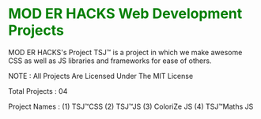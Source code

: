 # <h1 style="color : green">MOD ER HACKS Web Development Projects</h1>

MOD ER HACKS's Project TSJ™ is a project in which we make awesome CSS as well as JS libraries and frameworks for ease of others.

NOTE : All Projects Are Licensed Under The MIT License

Total Projects : 04

Project Names : 
(1) TSJ™CSS
(2) TSJ™JS
(3) ColoriZe JS
(4) TSJ™Maths JS


 
